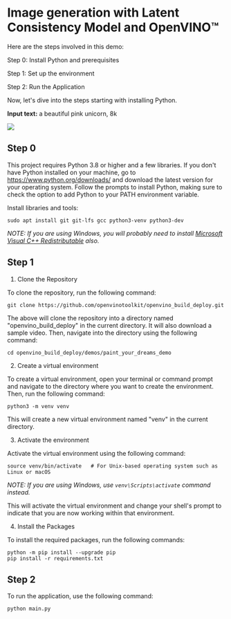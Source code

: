 # Image generation with Latent Consistency Model and OpenVINO™

Here are the steps involved in this demo:

Step 0: Install Python and prerequisites

Step 1: Set up the environment

Step 2: Run the Application

Now, let's dive into the steps starting with installing Python.

**Input text:** a beautiful pink unicorn, 8k

![](https://user-images.githubusercontent.com/29454499/277367065-13a8f622-8ea7-4d12-b3f8-241d4499305e.png)

## Step 0

This project requires Python 3.8 or higher and a few libraries. If you don't have Python installed on your machine, go to https://www.python.org/downloads/ and download the latest version for your operating system. Follow the prompts to install Python, making sure to check the option to add Python to your PATH environment variable.

Install libraries and tools:

```shell
sudo apt install git git-lfs gcc python3-venv python3-dev
```

_NOTE: If you are using Windows, you will probably need to install [Microsoft Visual C++ Redistributable](https://aka.ms/vs/16/release/vc_redist.x64.exe) also._

## Step 1

1. Clone the Repository

To clone the repository, run the following command:

```shell
git clone https://github.com/openvinotoolkit/openvino_build_deploy.git
```

The above will clone the repository into a directory named "openvino_build_deploy" in the current directory. It will also download a sample video. Then, navigate into the directory using the following command:

```shell
cd openvino_build_deploy/demos/paint_your_dreams_demo
```

2. Create a virtual environment

To create a virtual environment, open your terminal or command prompt and navigate to the directory where you want to create the environment. Then, run the following command:

```shell
python3 -m venv venv
```
This will create a new virtual environment named "venv" in the current directory.

3. Activate the environment

Activate the virtual environment using the following command:

```shell
source venv/bin/activate   # For Unix-based operating system such as Linux or macOS
```

_NOTE: If you are using Windows, use `venv\Scripts\activate` command instead._

This will activate the virtual environment and change your shell's prompt to indicate that you are now working within that environment.

4. Install the Packages

To install the required packages, run the following commands:

```shell
python -m pip install --upgrade pip 
pip install -r requirements.txt
```

## Step 2

To run the application, use the following command:

```shell
python main.py
```
